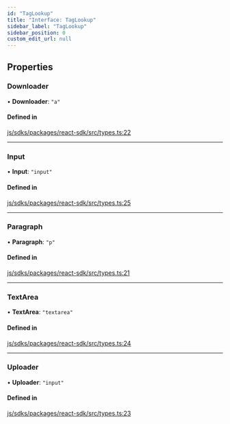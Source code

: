 ```yaml
---
id: "TagLookup"
title: "Interface: TagLookup"
sidebar_label: "TagLookup"
sidebar_position: 0
custom_edit_url: null
---
```


## Properties

### Downloader

• **Downloader**: ``"a"``

#### Defined in

[js/sdks/packages/react-sdk/src/types.ts:22](https://github.com/refinery-labs/lunasec-node-monorepo/blob/075b006/js/sdks/packages/react-sdk/src/types.ts#L22)

___

### Input

• **Input**: ``"input"``

#### Defined in

[js/sdks/packages/react-sdk/src/types.ts:25](https://github.com/refinery-labs/lunasec-node-monorepo/blob/075b006/js/sdks/packages/react-sdk/src/types.ts#L25)

___

### Paragraph

• **Paragraph**: ``"p"``

#### Defined in

[js/sdks/packages/react-sdk/src/types.ts:21](https://github.com/refinery-labs/lunasec-node-monorepo/blob/075b006/js/sdks/packages/react-sdk/src/types.ts#L21)

___

### TextArea

• **TextArea**: ``"textarea"``

#### Defined in

[js/sdks/packages/react-sdk/src/types.ts:24](https://github.com/refinery-labs/lunasec-node-monorepo/blob/075b006/js/sdks/packages/react-sdk/src/types.ts#L24)

___

### Uploader

• **Uploader**: ``"input"``

#### Defined in

[js/sdks/packages/react-sdk/src/types.ts:23](https://github.com/refinery-labs/lunasec-node-monorepo/blob/075b006/js/sdks/packages/react-sdk/src/types.ts#L23)
